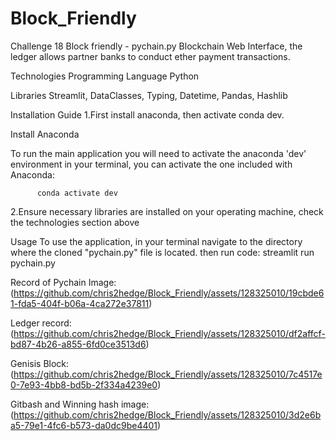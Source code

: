 # Block_Friendly
Challenge 18 Block friendly - pychain.py
Blockchain Web Interface, the ledger allows partner banks to conduct ether payment transactions.

Technologies
Programming Language
Python

Libraries
Streamlit, DataClasses, Typing, Datetime, Pandas, Hashlib

Installation Guide
1.First install anaconda, then activate conda dev.

Install Anaconda

To run the main application you will need to activate the anaconda 'dev' environment in your terminal, you can activate the one included with Anaconda:

          conda activate dev

2.Ensure necessary libraries are installed on your operating machine, check the technologies section above

Usage
To use the application, in your terminal navigate to the directory where the cloned "pychain.py" file is located. 
then run code:
      streamlit run pychain.py
      

Record of Pychain Image:
(https://github.com/chris2hedge/Block_Friendly/assets/128325010/19cbde61-fda5-404f-b06a-4ca272e37811)

Ledger record:
(https://github.com/chris2hedge/Block_Friendly/assets/128325010/df2affcf-bd87-4b26-a855-6fd0ce3513d6)

Genisis Block:
(https://github.com/chris2hedge/Block_Friendly/assets/128325010/7c4517e0-7e93-4bb8-bd5b-2f334a4239e0)

Gitbash and Winning hash image:
(https://github.com/chris2hedge/Block_Friendly/assets/128325010/3d2e6ba5-79e1-4fc6-b573-da0dc9be4401)




